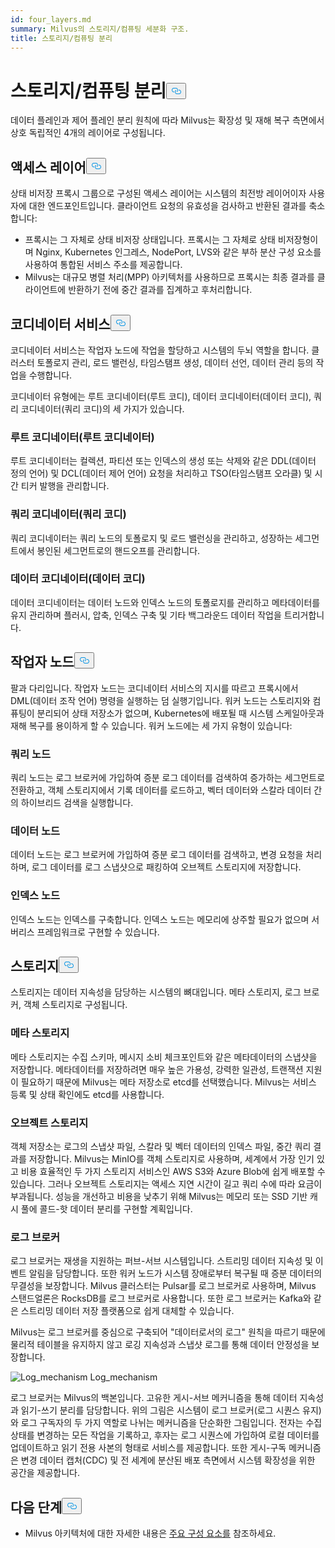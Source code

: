 ```yaml
---
id: four_layers.md
summary: Milvus의 스토리지/컴퓨팅 세분화 구조.
title: 스토리지/컴퓨팅 분리
---
```


<h1 id="StorageComputing-Disaggregation" class="common-anchor-header">스토리지/컴퓨팅 분리<button data-href="#StorageComputing-Disaggregation" class="anchor-icon" translate="no">
      <svg translate="no"
        aria-hidden="true"
        focusable="false"
        height="20"
        version="1.1"
        viewBox="0 0 16 16"
        width="16"
      >
        <path
          fill="#0092E4"
          fill-rule="evenodd"
          d="M4 9h1v1H4c-1.5 0-3-1.69-3-3.5S2.55 3 4 3h4c1.45 0 3 1.69 3 3.5 0 1.41-.91 2.72-2 3.25V8.59c.58-.45 1-1.27 1-2.09C10 5.22 8.98 4 8 4H4c-.98 0-2 1.22-2 2.5S3 9 4 9zm9-3h-1v1h1c1 0 2 1.22 2 2.5S13.98 12 13 12H9c-.98 0-2-1.22-2-2.5 0-.83.42-1.64 1-2.09V6.25c-1.09.53-2 1.84-2 3.25C6 11.31 7.55 13 9 13h4c1.45 0 3-1.69 3-3.5S14.5 6 13 6z"
        ></path>
      </svg>
    </button></h1><p>데이터 플레인과 제어 플레인 분리 원칙에 따라 Milvus는 확장성 및 재해 복구 측면에서 상호 독립적인 4개의 레이어로 구성됩니다.</p>
<h2 id="Access-layer" class="common-anchor-header">액세스 레이어<button data-href="#Access-layer" class="anchor-icon" translate="no">
      <svg translate="no"
        aria-hidden="true"
        focusable="false"
        height="20"
        version="1.1"
        viewBox="0 0 16 16"
        width="16"
      >
        <path
          fill="#0092E4"
          fill-rule="evenodd"
          d="M4 9h1v1H4c-1.5 0-3-1.69-3-3.5S2.55 3 4 3h4c1.45 0 3 1.69 3 3.5 0 1.41-.91 2.72-2 3.25V8.59c.58-.45 1-1.27 1-2.09C10 5.22 8.98 4 8 4H4c-.98 0-2 1.22-2 2.5S3 9 4 9zm9-3h-1v1h1c1 0 2 1.22 2 2.5S13.98 12 13 12H9c-.98 0-2-1.22-2-2.5 0-.83.42-1.64 1-2.09V6.25c-1.09.53-2 1.84-2 3.25C6 11.31 7.55 13 9 13h4c1.45 0 3-1.69 3-3.5S14.5 6 13 6z"
        ></path>
      </svg>
    </button></h2><p>상태 비저장 프록시 그룹으로 구성된 액세스 레이어는 시스템의 최전방 레이어이자 사용자에 대한 엔드포인트입니다. 클라이언트 요청의 유효성을 검사하고 반환된 결과를 축소합니다:</p>
<ul>
<li>프록시는 그 자체로 상태 비저장 상태입니다. 프록시는 그 자체로 상태 비저장형이며 Nginx, Kubernetes 인그레스, NodePort, LVS와 같은 부하 분산 구성 요소를 사용하여 통합된 서비스 주소를 제공합니다.</li>
<li>Milvus는 대규모 병렬 처리(MPP) 아키텍처를 사용하므로 프록시는 최종 결과를 클라이언트에 반환하기 전에 중간 결과를 집계하고 후처리합니다.</li>
</ul>
<h2 id="Coordinator-service" class="common-anchor-header">코디네이터 서비스<button data-href="#Coordinator-service" class="anchor-icon" translate="no">
      <svg translate="no"
        aria-hidden="true"
        focusable="false"
        height="20"
        version="1.1"
        viewBox="0 0 16 16"
        width="16"
      >
        <path
          fill="#0092E4"
          fill-rule="evenodd"
          d="M4 9h1v1H4c-1.5 0-3-1.69-3-3.5S2.55 3 4 3h4c1.45 0 3 1.69 3 3.5 0 1.41-.91 2.72-2 3.25V8.59c.58-.45 1-1.27 1-2.09C10 5.22 8.98 4 8 4H4c-.98 0-2 1.22-2 2.5S3 9 4 9zm9-3h-1v1h1c1 0 2 1.22 2 2.5S13.98 12 13 12H9c-.98 0-2-1.22-2-2.5 0-.83.42-1.64 1-2.09V6.25c-1.09.53-2 1.84-2 3.25C6 11.31 7.55 13 9 13h4c1.45 0 3-1.69 3-3.5S14.5 6 13 6z"
        ></path>
      </svg>
    </button></h2><p>코디네이터 서비스는 작업자 노드에 작업을 할당하고 시스템의 두뇌 역할을 합니다. 클러스터 토폴로지 관리, 로드 밸런싱, 타임스탬프 생성, 데이터 선언, 데이터 관리 등의 작업을 수행합니다.</p>
<p>코디네이터 유형에는 루트 코디네이터(루트 코디), 데이터 코디네이터(데이터 코디), 쿼리 코디네이터(쿼리 코디)의 세 가지가 있습니다.</p>
<h3 id="Root-coordinator-root-coord" class="common-anchor-header">루트 코디네이터(루트 코디네이터)</h3><p>루트 코디네이터는 컬렉션, 파티션 또는 인덱스의 생성 또는 삭제와 같은 DDL(데이터 정의 언어) 및 DCL(데이터 제어 언어) 요청을 처리하고 TSO(타임스탬프 오라클) 및 시간 티커 발행을 관리합니다.</p>
<h3 id="Query-coordinator-query-coord" class="common-anchor-header">쿼리 코디네이터(쿼리 코디)</h3><p>쿼리 코디네이터는 쿼리 노드의 토폴로지 및 로드 밸런싱을 관리하고, 성장하는 세그먼트에서 봉인된 세그먼트로의 핸드오프를 관리합니다.</p>
<h3 id="Data-coordinator-data-coord" class="common-anchor-header">데이터 코디네이터(데이터 코디)</h3><p>데이터 코디네이터는 데이터 노드와 인덱스 노드의 토폴로지를 관리하고 메타데이터를 유지 관리하며 플러시, 압축, 인덱스 구축 및 기타 백그라운드 데이터 작업을 트리거합니다.</p>
<h2 id="Worker-nodes" class="common-anchor-header">작업자 노드<button data-href="#Worker-nodes" class="anchor-icon" translate="no">
      <svg translate="no"
        aria-hidden="true"
        focusable="false"
        height="20"
        version="1.1"
        viewBox="0 0 16 16"
        width="16"
      >
        <path
          fill="#0092E4"
          fill-rule="evenodd"
          d="M4 9h1v1H4c-1.5 0-3-1.69-3-3.5S2.55 3 4 3h4c1.45 0 3 1.69 3 3.5 0 1.41-.91 2.72-2 3.25V8.59c.58-.45 1-1.27 1-2.09C10 5.22 8.98 4 8 4H4c-.98 0-2 1.22-2 2.5S3 9 4 9zm9-3h-1v1h1c1 0 2 1.22 2 2.5S13.98 12 13 12H9c-.98 0-2-1.22-2-2.5 0-.83.42-1.64 1-2.09V6.25c-1.09.53-2 1.84-2 3.25C6 11.31 7.55 13 9 13h4c1.45 0 3-1.69 3-3.5S14.5 6 13 6z"
        ></path>
      </svg>
    </button></h2><p>팔과 다리입니다. 작업자 노드는 코디네이터 서비스의 지시를 따르고 프록시에서 DML(데이터 조작 언어) 명령을 실행하는 덤 실행기입니다. 워커 노드는 스토리지와 컴퓨팅이 분리되어 상태 저장소가 없으며, Kubernetes에 배포될 때 시스템 스케일아웃과 재해 복구를 용이하게 할 수 있습니다. 워커 노드에는 세 가지 유형이 있습니다:</p>
<h3 id="Query-node" class="common-anchor-header">쿼리 노드</h3><p>쿼리 노드는 로그 브로커에 가입하여 증분 로그 데이터를 검색하여 증가하는 세그먼트로 전환하고, 객체 스토리지에서 기록 데이터를 로드하고, 벡터 데이터와 스칼라 데이터 간의 하이브리드 검색을 실행합니다.</p>
<h3 id="Data-node" class="common-anchor-header">데이터 노드</h3><p>데이터 노드는 로그 브로커에 가입하여 증분 로그 데이터를 검색하고, 변경 요청을 처리하며, 로그 데이터를 로그 스냅샷으로 패킹하여 오브젝트 스토리지에 저장합니다.</p>
<h3 id="Index-node" class="common-anchor-header">인덱스 노드</h3><p>인덱스 노드는 인덱스를 구축합니다.  인덱스 노드는 메모리에 상주할 필요가 없으며 서버리스 프레임워크로 구현할 수 있습니다.</p>
<h2 id="Storage" class="common-anchor-header">스토리지<button data-href="#Storage" class="anchor-icon" translate="no">
      <svg translate="no"
        aria-hidden="true"
        focusable="false"
        height="20"
        version="1.1"
        viewBox="0 0 16 16"
        width="16"
      >
        <path
          fill="#0092E4"
          fill-rule="evenodd"
          d="M4 9h1v1H4c-1.5 0-3-1.69-3-3.5S2.55 3 4 3h4c1.45 0 3 1.69 3 3.5 0 1.41-.91 2.72-2 3.25V8.59c.58-.45 1-1.27 1-2.09C10 5.22 8.98 4 8 4H4c-.98 0-2 1.22-2 2.5S3 9 4 9zm9-3h-1v1h1c1 0 2 1.22 2 2.5S13.98 12 13 12H9c-.98 0-2-1.22-2-2.5 0-.83.42-1.64 1-2.09V6.25c-1.09.53-2 1.84-2 3.25C6 11.31 7.55 13 9 13h4c1.45 0 3-1.69 3-3.5S14.5 6 13 6z"
        ></path>
      </svg>
    </button></h2><p>스토리지는 데이터 지속성을 담당하는 시스템의 뼈대입니다. 메타 스토리지, 로그 브로커, 객체 스토리지로 구성됩니다.</p>
<h3 id="Meta-storage" class="common-anchor-header">메타 스토리지</h3><p>메타 스토리지는 수집 스키마, 메시지 소비 체크포인트와 같은 메타데이터의 스냅샷을 저장합니다. 메타데이터를 저장하려면 매우 높은 가용성, 강력한 일관성, 트랜잭션 지원이 필요하기 때문에 Milvus는 메타 저장소로 etcd를 선택했습니다. Milvus는 서비스 등록 및 상태 확인에도 etcd를 사용합니다.</p>
<h3 id="Object-storage" class="common-anchor-header">오브젝트 스토리지</h3><p>객체 저장소는 로그의 스냅샷 파일, 스칼라 및 벡터 데이터의 인덱스 파일, 중간 쿼리 결과를 저장합니다. Milvus는 MinIO를 객체 스토리지로 사용하며, 세계에서 가장 인기 있고 비용 효율적인 두 가지 스토리지 서비스인 AWS S3와 Azure Blob에 쉽게 배포할 수 있습니다. 그러나 오브젝트 스토리지는 액세스 지연 시간이 길고 쿼리 수에 따라 요금이 부과됩니다. 성능을 개선하고 비용을 낮추기 위해 Milvus는 메모리 또는 SSD 기반 캐시 풀에 콜드-핫 데이터 분리를 구현할 계획입니다.</p>
<h3 id="Log-broker" class="common-anchor-header">로그 브로커</h3><p>로그 브로커는 재생을 지원하는 퍼브-서브 시스템입니다. 스트리밍 데이터 지속성 및 이벤트 알림을 담당합니다. 또한 워커 노드가 시스템 장애로부터 복구될 때 증분 데이터의 무결성을 보장합니다. Milvus 클러스터는 Pulsar를 로그 브로커로 사용하며, Milvus 스탠드얼론은 RocksDB를 로그 브로커로 사용합니다. 또한 로그 브로커는 Kafka와 같은 스트리밍 데이터 저장 플랫폼으로 쉽게 대체할 수 있습니다.</p>
<p>Milvus는 로그 브로커를 중심으로 구축되어 "데이터로서의 로그" 원칙을 따르기 때문에 물리적 테이블을 유지하지 않고 로깅 지속성과 스냅샷 로그를 통해 데이터 안정성을 보장합니다.</p>
<p>
  
   <span class="img-wrapper"> <img translate="no" src="/docs/v2.5.x/assets/log_mechanism.png" alt="Log_mechanism" class="doc-image" id="log_mechanism" />
   </span> <span class="img-wrapper"> <span>Log_mechanism</span> </span></p>
<p>로그 브로커는 Milvus의 백본입니다. 고유한 게시-서브 메커니즘을 통해 데이터 지속성과 읽기-쓰기 분리를 담당합니다. 위의 그림은 시스템이 로그 브로커(로그 시퀀스 유지)와 로그 구독자의 두 가지 역할로 나뉘는 메커니즘을 단순화한 그림입니다. 전자는 수집 상태를 변경하는 모든 작업을 기록하고, 후자는 로그 시퀀스에 가입하여 로컬 데이터를 업데이트하고 읽기 전용 사본의 형태로 서비스를 제공합니다. 또한 게시-구독 메커니즘은 변경 데이터 캡처(CDC) 및 전 세계에 분산된 배포 측면에서 시스템 확장성을 위한 공간을 제공합니다.</p>
<h2 id="Whats-next" class="common-anchor-header">다음 단계<button data-href="#Whats-next" class="anchor-icon" translate="no">
      <svg translate="no"
        aria-hidden="true"
        focusable="false"
        height="20"
        version="1.1"
        viewBox="0 0 16 16"
        width="16"
      >
        <path
          fill="#0092E4"
          fill-rule="evenodd"
          d="M4 9h1v1H4c-1.5 0-3-1.69-3-3.5S2.55 3 4 3h4c1.45 0 3 1.69 3 3.5 0 1.41-.91 2.72-2 3.25V8.59c.58-.45 1-1.27 1-2.09C10 5.22 8.98 4 8 4H4c-.98 0-2 1.22-2 2.5S3 9 4 9zm9-3h-1v1h1c1 0 2 1.22 2 2.5S13.98 12 13 12H9c-.98 0-2-1.22-2-2.5 0-.83.42-1.64 1-2.09V6.25c-1.09.53-2 1.84-2 3.25C6 11.31 7.55 13 9 13h4c1.45 0 3-1.69 3-3.5S14.5 6 13 6z"
        ></path>
      </svg>
    </button></h2><ul>
<li>Milvus 아키텍처에 대한 자세한 내용은 <a href="/docs/ko/v2.5.x/main_components.md">주요 구성 요소를</a> 참조하세요.</li>
</ul>
